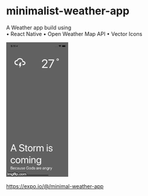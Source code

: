 # minimalist-weather-app

A Weather app build using  
  • React Native 
  • Open Weather Map API 
  • Vector Icons

![landing page](/gif.gif)

https://expo.io/@/minimal-weather-app

